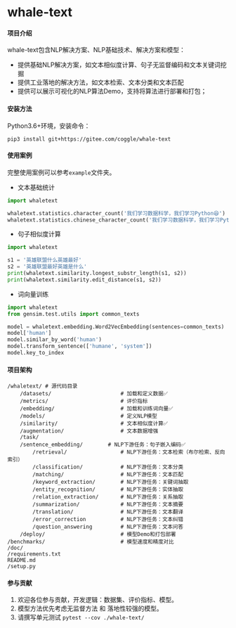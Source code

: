 # whale-text

#### 项目介绍

whale-text包含NLP解决方案、NLP基础技术、解决方案和模型：

- 提供基础NLP解决方案，如文本相似度计算、句子无监督编码和文本关键词挖掘
- 提供工业落地的解决方法，如文本检索、文本分类和文本匹配
- 提供可以展示可视化的NLP算法Demo，支持将算法进行部署和打包；

#### 安装方法

Python3.6+环境，安装命令：

```
pip3 install git+https://gitee.com/coggle/whale-text
```

#### 使用案例

完整使用案例可以参考`example`文件夹。

- 文本基础统计

```python
import whaletext

whaletext.statistics.character_count('我们学习数据科学，我们学习Python😆')
whaletext.statistics.chinese_character_count('我们学习数据科学，我们学习Python😆')
```

- 句子相似度计算
```python
import whaletext

s1 = '英雄联盟什么英雄最好'
s2 = '英雄联盟最好英雄是什么'
print(whaletext.similarity.longest_substr_length(s1, s2))
print(whaletext.similarity.edit_distance(s1, s2))
```

- 词向量训练

```python
import whaletext
from gensim.test.utils import common_texts

model = whaletext.embedding.Word2VecEmbedding(sentences=common_texts)
model['human']
model.similar_by_word('human')
model.transform_sentence(['humane', 'system'])
model.key_to_index
```

#### 项目架构

```
/whaletext/ # 源代码目录
    /datasets/                      # 加载和定义数据✅
    /metrics/                       # 评价指标
    /embedding/                     # 加载和训练词向量✅
    /models/                        # 定义NLP模型
    /similarity/                    # 文本相似度计算✅
    /augmentation/                  # 文本数据增强
    /task/  
    /sentence_embedding/        # NLP下游任务：句子嵌入编码✅
        /retrieval/                 # NLP下游任务：文本检索（布尔检索、反向索引）
        /classification/            # NLP下游任务：文本分类
        /matching/                  # NLP下游任务：文本匹配
        /keyword_extraction/        # NLP下游任务：关键词抽取
        /entity_recognition/        # NLP下游任务：实体抽取
        /relation_extraction/       # NLP下游任务：关系抽取
        /summarization/             # NLP下游任务：文本摘要
        /translation/               # NLP下游任务：文本翻译
        /error_correction           # NLP下游任务：文本纠错
        /question_answering         # NLP下游任务：文本问答
    /deploy/                        # 模型Demo和打包部署
/benchmarks/                        # 模型速度和精度对比
/doc/  
/requirements.txt   
README.md
/setup.py
```

#### 参与贡献

1. 欢迎各位参与贡献，开发逻辑：数据集、评价指标、模型。
2. 模型方法优先考虑无监督方法 和 落地性较强的模型。
3. 请撰写单元测试 `pytest --cov ./whale-text/`
